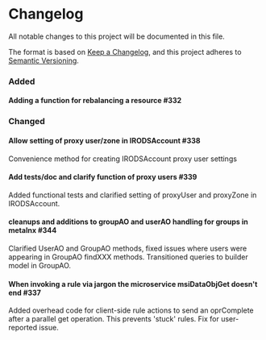 # Changelog
All notable changes to this project will be documented in this file.

The format is based on [Keep a Changelog](https://keepachangelog.com/en/1.0.0/),
and this project adheres to [Semantic Versioning](https://semver.org/spec/v2.0.0.html).


### Added

#### Adding a function for rebalancing a resource #332

### Changed

#### Allow setting of proxy user/zone in IRODSAccount #338

Convenience method for creating IRODSAccount proxy user settings

#### Add tests/doc and clarify function of proxy users #339

Added functional tests and clarified setting of proxyUser and proxyZone in IRODSAccount.

#### cleanups and additions to groupAO and userAO handling for groups in metalnx #344

Clarified UserAO and GroupAO methods, fixed issues where users were appearing in GroupAO findXXX methods. Transitioned queries to builder model in GroupAO.


#### When invoking a rule via jargon the microservice msiDataObjGet doesn't end #337

Added overhead code for client-side rule actions to send an oprComplete after a parallel get
operation. This prevents 'stuck' rules. Fix for user-reported issue.

